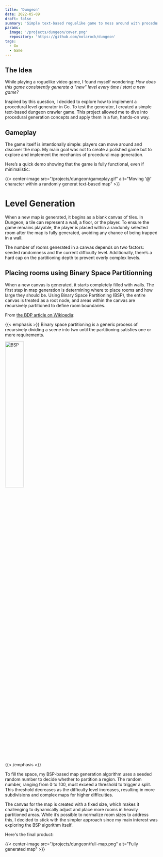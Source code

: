 ```yaml
---
title: 'Dungeon'
date: 2022-05-09
draft: false
summary: 'Simple text-based roguelike game to mess around with procedural map generation.'
params:
  image: '/projects/dungeon/cover.png'
  repository: 'https://github.com/notarock/dungeon'
tags:
  - Go
  - Game
---
```


## The Idea

While playing a roguelike video game, I found myself wondering: *How does this
game consistently generate a "new" level every time I start a new game?*

Inspired by this question, I decided to explore how to implement a procedural
level generator in Go. To test the generator, I created a simple text-based
dungeon crawler game. This project allowed me to dive into procedural generation
concepts and apply them in a fun, hands-on way.

## Gameplay

The game itself is intentionally simple: players can move around and discover
the map. My main goal was not to create a polished game but to explore and
implement the mechanics of procedural map generation.

Here’s a quick demo showing that the game is fully functional, even if
minimalistic:

{{< center-image src="/projects/dungeon/gameplay.gif" alt="Moving '@' character within a randomly generat text-based map"  >}}

# Level Generation

When a new map is generated, it begins as a blank canvas of tiles. In Dungeon, a
tile can represent a wall, a floor, or the player. To ensure the game remains
playable, the player is placed within a randomly selected room after the map is
fully generated, avoiding any chance of being trapped in a wall.

The number of rooms generated in a canvas depends on two factors: seeded
randomness and the current difficulty level. Additionally, there’s a hard cap on
the partitioning depth to prevent overly complex levels.

## Placing rooms using Binary Space Partitionning

When a new canvas is generated, it starts completely filled with walls. The
first step in map generation is determining where to place rooms and how large
they should be. Using Binary Space Partitioning (BSP), the entire canvas is
treated as a root node, and areas within the canvas are recursively partitioned
to define room boundaries.

From [the BDP article on Wikipedia](https://en.wikipedia.org/wiki/Binary_space_partitioning): 

{{< emphasis >}}
Binary space partitioning is a generic process of recursively dividing a scene into two until the partitioning satisfies one or more requirements.
</br>
<div class="d-flex justify-content-center align-items-center py-2"> <img src="https://upload.wikimedia.org/wikipedia/commons/thumb/c/c2/2D_Binary_Index.svg/1920px-2D_Binary_Index.svg.png" alt="BSP" style="width: 35%">
</div>
<img src= >

{{< /emphasis >}}

To fill the space, my BSP-based map generation algorithm uses a seeded random
number to decide whether to partition a region. The random number, ranging from
0 to 100, must exceed a threshold to trigger a split. This threshold decreases
as the difficulty level increases, resulting in more subdivisions and complex
maps for higher difficulties.

The canvas for the map is created with a fixed size, which makes it challenging
to dynamically adjust and place more rooms in heavily partitioned areas. While
it’s possible to normalize room sizes to address this, I decided to stick with
the simpler approach since my main interest was exploring the BSP algorithm
itself.

Here's the final product:

{{< center-image src="/projects/dungeon/full-map.png" alt="Fully generated map"  >}}

